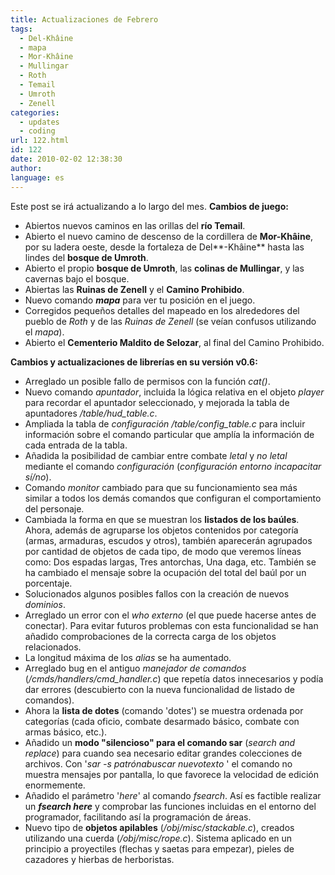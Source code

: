 ```yaml
---
title: Actualizaciones de Febrero
tags:
  - Del-Khâine
  - mapa
  - Mor-Khâine
  - Mullingar
  - Roth
  - Temail
  - Umroth
  - Zenell
categories:
  - updates
  - coding
url: 122.html
id: 122
date: 2010-02-02 12:38:30
author:
language: es
---
```


Este post se irá actualizando a lo largo del mes. **Cambios de juego:**

*   Abiertos nuevos caminos en las orillas del **río Temail**.
*   Abierto el nuevo camino de descenso de la cordillera de **Mor-Khâine**, por su ladera oeste, desde la fortaleza de Del**-Khâine** hasta las lindes del **bosque de Umroth**.
*   Abierto el propio **bosque de Umroth**, las **colinas de Mullingar**, y las cavernas bajo el bosque.
*   Abiertas las **Ruinas de Zenell** y el **Camino Prohibido**.
*   Nuevo comando _**mapa**_ para ver tu posición en el juego.
*   Corregidos pequeños detalles del mapeado en los alrededores del pueblo de _Roth_ y de las _Ruinas de_ _Zenell_ (se veían confusos utilizando el _mapa_).
*   Abierto el **Cementerio Maldito de Selozar**, al final del Camino Prohibido.

**Cambios y actualizaciones de librerías en su versión v0.6:**

*   Arreglado un posible fallo de permisos con la función _cat()_.
*   Nuevo comando _apuntador_, incluida la lógica relativa en el objeto _player_ para recordar el apuntador seleccionado, y mejorada la tabla de apuntadores _/table/hud_table.c_.
*   Ampliada la tabla de _configuración_ _/table/config_table.c_ para incluir información sobre el comando particular que amplía la información de cada entrada de la tabla.
*   Añadida la posibilidad de cambiar entre combate _letal_ y _no letal_ mediante el comando _configuración_ (_configuración entorno incapacitar sí/no_).
*   Comando _monitor_ cambiado para que su funcionamiento sea más similar a todos los demás comandos que configuran el comportamiento del personaje.
*   Cambiada la forma en que se muestran los **listados de los baúles**. Ahora, además de agruparse los objetos contenidos por categoría (armas, armaduras, escudos y otros), también aparecerán agrupados por cantidad de objetos de cada tipo, de modo que veremos líneas como: Dos espadas largas, Tres antorchas, Una daga, etc. También se ha cambiado el mensaje sobre la ocupación del total del baúl por un porcentaje.
*   Solucionados algunos posibles fallos con la creación de nuevos _dominios_.
*   Arreglado un error con el _who externo_ (el que puede hacerse antes de conectar). Para evitar futuros problemas con esta funcionalidad se han añadido comprobaciones de la correcta carga de los objetos relacionados.
*   La longitud máxima de los _alias_ se ha aumentado.
*   Arreglado bug en el antiguo _manejador de comandos_ (_/cmds/handlers/cmd_handler.c_) que repetía datos innecesarios y podía dar errores (descubierto con la nueva funcionalidad de listado de comandos).
*   Ahora la **lista de dotes** (comando 'dotes') se muestra ordenada por categorías (cada oficio, combate desarmado básico, combate con armas básico, etc.).
*   Añadido un **modo "silencioso" para el comando sar** (_search and replace_) para cuando sea necesario editar grandes colecciones de archivos. Con '_sar -s $patrón a buscar$ $nuevo texto$ <archivos>_' el comando no muestra mensajes por pantalla, lo que favorece la velocidad de edición enormemente.
*   Añadido el parámetro '_here_' al comando _fsearch_. Así es factible realizar un _**fsearch here**_ y comprobar las funciones incluidas en el entorno del programador, facilitando así la programación de áreas.
*   Nuevo tipo de **objetos apilables** (_/obj/misc/stackable.c_), creados utilizando una cuerda (_/obj/misc/rope.c_). Sistema aplicado en un principio a proyectiles (flechas y saetas para empezar), pieles de cazadores y hierbas de herboristas.